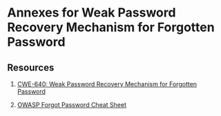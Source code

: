 # Annexes for Weak Password Recovery Mechanism for Forgotten Password

## Resources

1. [CWE-640: Weak Password Recovery Mechanism for Forgotten Password](https://cwe.mitre.org/data/definitions/640.html)

2. [OWASP Forgot Password Cheat Sheet](https://cheatsheetseries.owasp.org/cheatsheets/Forgot_Password_Cheat_Sheet.html)

